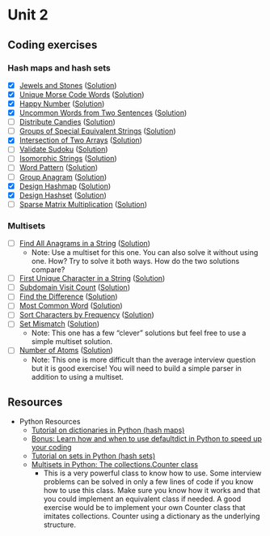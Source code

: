 # Unit 2
## Coding exercises
### Hash maps and hash sets
- [x] [Jewels and Stones](https://leetcode.com/problems/jewels-and-stones/) ([Solution](jewels-and-stones.py))
- [x] [Unique Morse Code Words](https://leetcode.com/problems/unique-morse-code-words/) ([Solution](unique-morse-code-words.py))
- [x] [Happy Number](https://leetcode.com/problems/happy-number/) ([Solution](happy-number.py))
- [x] [Uncommon Words from Two Sentences](https://leetcode.com/problems/uncommon-words-from-two-sentences/) ([Solution](uncommon-words-from-two-sentences.py))
- [ ] [Distribute Candies](https://leetcode.com/problems/distribute-candies/) ([Solution](distribute-candies.py))
- [ ] [Groups of Special Equivalent Strings](https://leetcode.com/problems/groups-of-special-equivalent-strings/) ([Solution]())
- [x] [Intersection of Two Arrays](https://leetcode.com/problems/intersection-of-two-arrays/) ([Solution](intersection-of-two-arrays.py))
- [ ] [Validate Sudoku](https://leetcode.com/problems/valid-sudoku/) ([Solution]())
- [ ] [Isomorphic Strings](https://leetcode.com/problems/isomorphic-strings/) ([Solution](isomorphic-strings.py))
- [ ] [Word Pattern](https://leetcode.com/problems/word-pattern/) ([Solution](word-pattern.py))
- [ ] [Group Anagram](https://leetcode.com/problems/group-anagrams/) ([Solution](group-anagrams.py))
- [x] [Design Hashmap](https://leetcode.com/problems/design-hashmap/) ([Solution](design-hashmap.py))
- [x] [Design Hashset](https://leetcode.com/problems/design-hashset/) ([Solution](design-hashset.py))
- [ ] [Sparse Matrix Multiplication](https://leetcode.com/problems/sparse-matrix-multiplication/) ([Solution](sparse-matrix-multiplication.py))

### Multisets
- [ ] [Find All Anagrams in a String](https://leetcode.com/problems/find-all-anagrams-in-a-string/) ([Solution]())
	- Note: Use a multiset for this one. You can also solve it without using one. How? Try to solve it both ways. How do the two solutions compare?
- [ ] [First Unique Character in a String](https://leetcode.com/problems/first-unique-character-in-a-string/) ([Solution](first-unique-character-in-a-string.py))
- [ ] [Subdomain Visit Count](https://leetcode.com/problems/subdomain-visit-count/) ([Solution](subdomain-visit-count.py))
- [ ] [Find the Difference](https://leetcode.com/problems/find-the-difference/) ([Solution](find-the-difference.py))
- [ ] [Most Common Word](https://leetcode.com/problems/most-common-word/) ([Solution](most-common-word.py))
- [ ] [Sort Characters by Frequency](https://leetcode.com/problems/sort-characters-by-frequency/) ([Solution](sort-characters-by-frequency.py))
- [ ] [Set Mismatch](https://leetcode.com/problems/set-mismatch/) ([Solution]())
	- Note: This one has a few “clever” solutions but feel free to use a simple multiset solution.
- [ ] [Number of Atoms](https://leetcode.com/problems/number-of-atoms/) ([Solution]())
	- Note: This one is more difficult than the average interview question but it is good exercise! You will need to build a simple parser in addition to using a multiset.

## Resources
- Python Resources
	- [Tutorial on dictionaries in Python (hash maps)](https://www.datacamp.com/community/tutorials/python-dictionary-tutorial)
	- [Bonus: Learn how and when to use defaultdict in Python to speed up your coding](https://www.accelebrate.com/blog/using-defaultdict-python/)
	- [Tutorial on sets in Python (hash sets)](https://www.datacamp.com/community/tutorials/sets-in-python)
	- [Multisets in Python: The collections.Counter class](https://pymotw.com/2/collections/counter.html)
		- This is a very powerful class to know how to use. Some interview problems can be solved in only a few lines of code if you know how to use this class. Make sure you know how it works and that you could implement an equivalent class if needed. A good exercise would be to implement your own Counter class that imitates collections. Counter using a dictionary as the underlying structure.